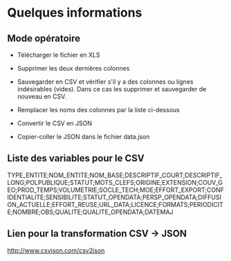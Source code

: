 # Quelques informations

## Mode opératoire 

* Télécharger le fichier en XLS

* Supprimer les deux dernières colonnes

* Sauvegarder en CSV et vérifier s'il y a des colonnes ou lignes indésirables (vides). Dans ce cas les supprimer et sauvegarder de nouveau en CSV.

* Remplacer les noms des colonnes par la liste ci-dessous

* Convertir le CSV en JSON 

* Copier-coller le JSON dans le fichier data.json


## Liste des variables pour le CSV

TYPE_ENTITE;NOM_ENTITE;NOM_BASE;DESCRIPTIF_COURT;DESCRIPTIF_LONG;POLPUBLIQUE;STATUT;MOTS_CLEFS;ORIGINE;EXTENSION;COUV_GEO;PROD_TEMPS;VOLUMETRIE;SOCLE_TECH;MOE;EFFORT_EXPORT;CONFIDENTIALITE;SENSIBILITE;STATUT_OPENDATA;PERSP_OPENDATA;DIFFUSION_ACTUELLE;EFFORT_REUSE;URL_DATA;LICENCE;FORMATS;PERIODICITE;NOMBRE;OBS;QUALITE;QUALITE_OPENDATA;DATEMAJ

## Lien pour la transformation CSV -> JSON

http://www.csvjson.com/csv2json


